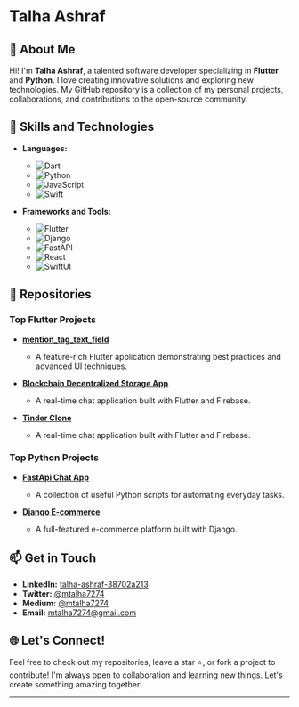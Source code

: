 # Talha Ashraf

## 🌟 About Me

Hi! I'm **Talha Ashraf**, a talented software developer specializing in **Flutter** and **Python**. I love creating innovative solutions and exploring new technologies. My GitHub repository is a collection of my personal projects, collaborations, and contributions to the open-source community.

## 🚀 Skills and Technologies

- **Languages:**
  - ![Dart](https://img.shields.io/badge/Dart-0175C2?style=for-the-badge&logo=dart&logoColor=white)
  - ![Python](https://img.shields.io/badge/Python-3776AB?style=for-the-badge&logo=python&logoColor=white)
  - ![JavaScript](https://img.shields.io/badge/JavaScript-F7DF1E?style=for-the-badge&logo=javascript&logoColor=white)
  - ![Swift](https://img.shields.io/badge/Swift-FA7343?style=for-the-badge&logo=swift&logoColor=white)

- **Frameworks and Tools:**
  - ![Flutter](https://img.shields.io/badge/Flutter-02569B?style=for-the-badge&logo=flutter&logoColor=white)
  - ![Django](https://img.shields.io/badge/Django-092E20?style=for-the-badge&logo=django&logoColor=white)
  - ![FastAPI](https://img.shields.io/badge/FastAPI-009688?style=for-the-badge&logo=fastapi&logoColor=white)
  - ![React](https://img.shields.io/badge/React-61DAFB?style=for-the-badge&logo=react&logoColor=white)
  - ![SwiftUI](https://img.shields.io/badge/SwiftUI-007AFF?style=for-the-badge&logo=swift&logoColor=white)


## 📂 Repositories

### Top Flutter Projects
- **[mention_tag_text_field](https://github.com/iWOLFSTEIN/mention_tag_text_field)**
  - A feature-rich Flutter application demonstrating best practices and advanced UI techniques.

- **[Blockchain Decentralized Storage App](https://github.com/iWOLFSTEIN/Blockchain-Decentralized-Storage-App-Flutter)**
  - A real-time chat application built with Flutter and Firebase.
 
- **[Tinder Clone](https://github.com/iWOLFSTEIN/Tinder-Clone-Flutter)**
  - A real-time chat application built with Flutter and Firebase.

### Top Python Projects
- **[FastApi Chat App](https://github.com/iWOLFSTEIN/Chat-App-FastApi-Python)**
  - A collection of useful Python scripts for automating everyday tasks.

- **[Django E-commerce](https://github.com/iWOLFSTEIN/E-Commerce-Django-Python)**
  - A full-featured e-commerce platform built with Django.

## 📫 Get in Touch

- **LinkedIn:** [talha-ashraf-38702a213](https://www.linkedin.com/in/talha-ashraf-38702a213/)
- **Twitter:** [@mtalha7274](https://x.com/mtalha7274)
- **Medium:** [@mtalha7274](https://medium.com/@mtalha7274)
- **Email:** mtalha7274@gmail.com

## 🌐 Let's Connect!

Feel free to check out my repositories, leave a star ⭐, or fork a project to contribute! I'm always open to collaboration and learning new things. Let's create something amazing together!

---
